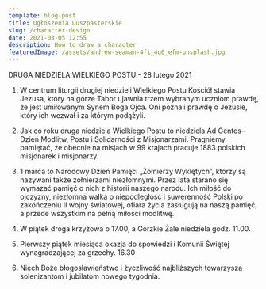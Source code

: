 ```yaml
---
template: blog-post
title: Ogłoszenia Duszpasterskie
slug: /character-design
date: 2021-03-05 12:55
description: How to draw a character
featuredImage: /assets/andrew-seaman-4fi_4q6_efm-unsplash.jpg
---
```

DRUGA NIEDZIELA WIELKIEGO POSTU - 28 lutego 2021

1. W centrum liturgii drugiej niedzieli Wielkiego Postu Kościół stawia Jezusa, który na górze Tabor ujawnia trzem wybranym uczniom prawdę, że jest umiłowanym Synem Boga Ojca. Oni poznali prawdę o Jezusie, który ich wezwał i za którym podążyli.

2. Jak co roku druga niedziela Wielkiego Postu to niedziela Ad Gentes– Dzień Modlitw, Postu i Solidarności z Misjonarzami. Pragniemy pamiętać, że obecnie na misjach w 99 krajach pracuje 1883 polskich misjonarek i misjonarzy.

3. 1 marca to Narodowy Dzień Pamięci „Żołnierzy Wyklętych”, którzy są nazywani także żołnierzami niezłomnymi. Przez lata starano się wymazać pamięć o nich z historii naszego narodu. Ich miłość do ojczyzny, niezłomna walka o niepodległość i suwerenność Polski po zakończeniu II wojny światowej, ofiara życia zasługują na naszą pamięć, a przede wszystkim na pełną miłości modlitwę.

4. W piątek droga krzyżowa o 17.00, a Gorzkie Żale niedziela godz. 11.00.

5. Pierwszy piątek miesiąca okazja do spowiedzi i Komunii Świętej wynagradzającej za grzechy. 16.30

6. Niech Boże błogosławieństwo i życzliwość najbliższych towarzyszą solenizantom i jubilatom nowego tygodnia.